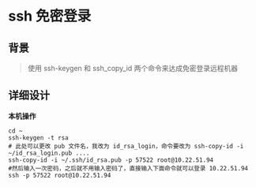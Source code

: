 # ssh 免密登录

## 背景

> 使用 ssh-keygen 和 ssh_copy_id 两个命令来达成免密登录远程机器

## 详细设计

**本机操作**

```shell
cd ~
ssh-keygen -t rsa
# 此处可以更改 pub 文件名，我改为 id_rsa_login，命令要改为 ssh-copy-id -i ~/id_rsa_login.pub ....
ssh-copy-id -i ~/.ssh/id_rsa.pub -p 57522 root@10.22.51.94
#然后输入一次密码，之后就不用输入密码了，直接输入下面命令就可以登录 10.22.51.94
ssh -p 57522 root@10.22.51.94
```

